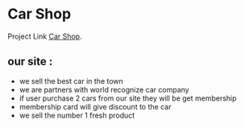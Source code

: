 # Car Shop

Project Link [ Car Shop](https://courier-sytem.web.app).

## our site :

- we sell the best car in the town
- we are partners with world recognize car company
- if user purchase 2 cars from our site they will be get membership
- membership card will give discount to the car
- we sell the number 1 fresh product
